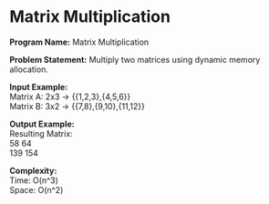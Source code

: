 # Matrix Multiplication

**Program Name:** Matrix Multiplication

**Problem Statement:** Multiply two matrices using dynamic memory allocation.

**Input Example:**  
Matrix A: 2x3 → {{1,2,3},{4,5,6}}  
Matrix B: 3x2 → {{7,8},{9,10},{11,12}}

**Output Example:**  
Resulting Matrix:  
58 64  
139 154

**Complexity:**  
Time: O(n^3)  
Space: O(n^2)
